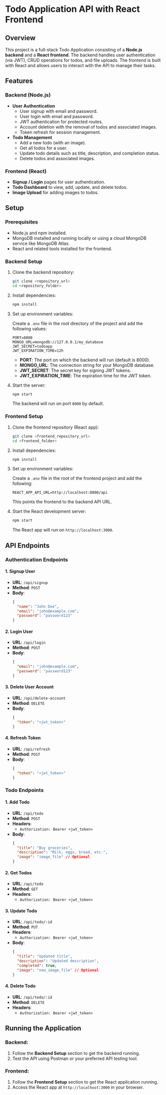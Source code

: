 # Todo Application API with React Frontend

## Overview

This project is a full-stack Todo Application consisting of a **Node.js backend** and a **React frontend**. The backend handles user authentication (via JWT), CRUD operations for todos, and file uploads. The frontend is built with React and allows users to interact with the API to manage their tasks.

## Features

### Backend (Node.js)

- **User Authentication**
  - User signup with email and password.
  - User login with email and password.
  - JWT authentication for protected routes.
  - Account deletion with the removal of todos and associated images.
  - Token refresh for session management.
- **Todo Management**
  - Add a new todo (with an image).
  - Get all todos for a user.
  - Update todo details such as title, description, and completion status.
  - Delete todos and associated images.

### Frontend (React)

- **Signup / Login** pages for user authentication.
- **Todo Dashboard** to view, add, update, and delete todos.
- **Image Upload** for adding images to todos.

## Setup

### Prerequisites

- Node.js and npm installed.
- MongoDB installed and running locally or using a cloud MongoDB service like MongoDB Atlas.
- React and related tools installed for the frontend.

### Backend Setup

1. Clone the backend repository:

   ```bash
   git clone <repository_url>
   cd <repository_folder>
   ```

2. Install dependencies:

   ```bash
   npm install
   ```

3. Set up environment variables:

   Create a `.env` file in the root directory of the project and add the following values:

   ```env
   PORT=8000
   MONGO_URL=mongodb://127.0.0.1/my_database
   JWT_SECRET=todoapp
   JWT_EXPIRATION_TIME=12h
   ```

   - **PORT**: The port on which the backend will run (default is 8000).
   - **MONGO_URL**: The connection string for your MongoDB database.
   - **JWT_SECRET**: The secret key for signing JWT tokens.
   - **JWT_EXPIRATION_TIME**: The expiration time for the JWT token.

4. Start the server:

   ```bash
   npm start
   ```

   The backend will run on port `8000` by default.

### Frontend Setup

1. Clone the frontend repository (React app):

   ```bash
   git clone <frontend_repository_url>
   cd <frontend_folder>
   ```

2. Install dependencies:

   ```bash
   npm install
   ```

3. Set up environment variables:

   Create a `.env` file in the root of the frontend project and add the following:

   ```env
   REACT_APP_API_URL=http://localhost:8000/api
   ```

   This points the frontend to the backend API URL.

4. Start the React development server:

   ```bash
   npm start
   ```

   The React app will run on `http://localhost:3000`.

## API Endpoints

### Authentication Endpoints

#### 1. **Signup User**

- **URL**: `/api/signup`
- **Method**: `POST`
- **Body**:
  ```json
  {
    "name": "John Doe",
    "email": "john@example.com",
    "password": "password123"
  }
  ```

#### 2. **Login User**

- **URL**: `/api/login`
- **Method**: `POST`
- **Body**:
  ```json
  {
    "email": "john@example.com",
    "password": "password123"
  }
  ```

#### 3. **Delete User Account**

- **URL**: `/api/delete-account`
- **Method**: `DELETE`
- **Body**:
  ```json
  {
    "token": "<jwt_token>"
  }
  ```

#### 4. **Refresh Token**

- **URL**: `/api/refresh`
- **Method**: `POST`
- **Body**:
  ```json
  {
    "token": "<jwt_token>"
  }
  ```

### Todo Endpoints

#### 1. **Add Todo**

- **URL**: `/api/todo`
- **Method**: `POST`
- **Headers**:
  - `Authorization: Bearer <jwt_token>`
- **Body**:
  ```json
  {
    "title": "Buy groceries",
    "description": "Milk, eggs, bread, etc.",
    "image": "image_file" // Optional
  }
  ```

#### 2. **Get Todos**

- **URL**: `/api/todo`
- **Method**: `GET`
- **Headers**:
  - `Authorization: Bearer <jwt_token>`

#### 3. **Update Todo**

- **URL**: `/api/todo/:id`
- **Method**: `PUT`
- **Headers**:
  - `Authorization: Bearer <jwt_token>`
- **Body**:
  ```json
  {
    "title": "Updated title",
    "description": "Updated description",
    "completed": true,
    "image": "new_image_file" // Optional
  }
  ```

#### 4. **Delete Todo**

- **URL**: `/api/todo/:id`
- **Method**: `DELETE`
- **Headers**:
  - `Authorization: Bearer <jwt_token>`

## Running the Application

### Backend:

1. Follow the **Backend Setup** section to get the backend running.
2. Test the API using Postman or your preferred API testing tool.

### Frontend:

1. Follow the **Frontend Setup** section to get the React application running.
2. Access the React app at `http://localhost:3000` in your browser.
